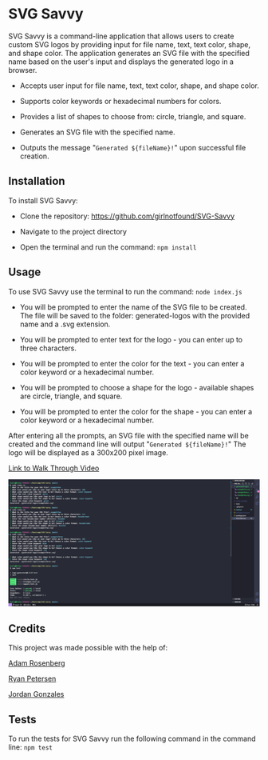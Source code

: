 # SVG Savvy

SVG Savvy is a command-line application that allows users to create custom SVG logos by providing input for file name, text, text color, shape, and shape color. The application generates an SVG file with the specified name based on the user's input and displays the generated logo in a browser.

- Accepts user input for file name, text, text color, shape, and shape color.

- Supports color keywords or hexadecimal numbers for colors.

- Provides a list of shapes to choose from: circle, triangle, and square.

- Generates an SVG file with the specified name.

- Outputs the message "`Generated ${fileName}!`" upon successful file creation.

## Installation

To install SVG Savvy:

- Clone the repository: https://github.com/girlnotfound/SVG-Savvy

- Navigate to the project directory

- Open the terminal and run the command: `npm install`

## Usage

To use SVG Savvy use the terminal to run the command: `node index.js`

- You will be prompted to enter the name of the SVG file to be created. The file will be saved to the folder: generated-logos with the provided name and a .svg extension.

- You will be prompted to enter text for the logo - you can enter up to three characters.

- You will be prompted to enter the color for the text - you can enter a color keyword or a hexadecimal number.

- You will be prompted to choose a shape for the logo - available shapes are circle, triangle, and square.

- You will be prompted to enter the color for the shape - you can enter a color keyword or a hexadecimal number.

After entering all the prompts, an SVG file with the specified name will be created and the command line will output "`Generated ${fileName}!`" The logo will be displayed as a 300x200 pixel image.

[Link to Walk Through Video](https://app.screencastify.com/v3/watch/icyfAt44lbYYSCy6Cz1D)

![Screenshot of SVG Savvy](./images/SVG-Savvy-Screenshot.png)

## Credits

This project was made possible with the help of:

[Adam Rosenberg](https://github.com/AcoderRose)

[Ryan Petersen](https://github.com/RyanPetersen-89)

[Jordan Gonzales](https://github.com/JordanGWiz)

## Tests

To run the tests for SVG Savvy run the following command in the command line: `npm test`
